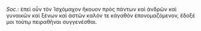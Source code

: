 

*Soc.*: ἐπεὶ οὖν τὸν Ἰσχόμαχον ἤκουον πρὸς πάντων καὶ ἀνδρῶν καὶ γυναικῶν καὶ ξένων καὶ ἀστῶν καλόν τε κἀγαθὸν ἐπονομαζόμενον, ἔδοξέ μοι τούτῳ πειραθῆναι συγγενέσθαι.